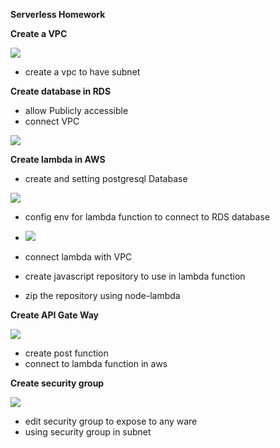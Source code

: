 **Serverless Homework**

**Create a VPC**

<img src="images/createVPC.png">

- create a vpc to have subnet

**Create database in RDS**

- allow Publicly accessible
- connect VPC

<img src="images/createRDS.png">

**Create lambda in AWS**

- create and setting postgresql Database

<img src="images/createLambda.png">

- config env for lambda function to connect to RDS database

- <img src="images/createEnv.png">

- connect lambda with VPC

- create javascript repository to use in lambda function

- zip the repository using node-lambda

**Create API Gate Way**

<img src="images/createAPIGateWay.png">

- create post function
- connect to lambda function in aws

**Create security group**

<img src="images/createSecurityGroup">

- edit security group to expose to any ware
- using security group in subnet
